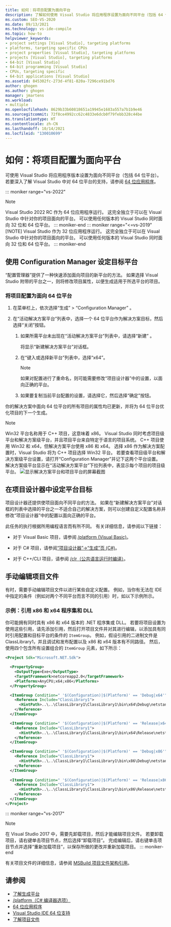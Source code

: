 ```yaml
---
title: 如何：将项目配置为面向平台
description: 了解如何使用 Visual Studio 将应用程序设置为面向不同平台（包括 64 位平台）。
ms.custom: SEO-VS-2020
ms.date: 09/13/2021
ms.technology: vs-ide-compile
ms.topic: how-to
helpviewer_keywords:
- project settings [Visual Studio], targeting platforms
- platforms, targeting specific CPUs
- project properties [Visual Studio], targeting platforms
- projects [Visual Studio], targeting platforms
- 64-bit [Visual Studio]
- 64-bit programming [Visual Studio]
- CPUs, targeting specific
- 64-bit applications [Visual Studio]
ms.assetid: 845302fc-273d-4f81-820a-7296ce91bd76
author: ghogen
ms.author: ghogen
manager: jmartens
ms.workload:
- multiple
ms.openlocfilehash: 8629b33b60818651a19945e1683a557a7b1b9e46
ms.sourcegitcommit: 72f8ce4992cc62c4833e6dcb0f79febb328c44be
ms.translationtype: HT
ms.contentlocale: zh-CN
ms.lasthandoff: 10/14/2021
ms.locfileid: "130010699"
---
```

# <a name="how-to-configure-projects-to-target-platforms"></a>如何：将项目配置为面向平台

可使用 Visual Studio 将应用程序版本设置为面向不同平台（包括 64 位平台）。 若要深入了解 Visual Studio 中对 64 位平台的支持，请参阅 [64 位应用程序](/dotnet/framework/64-bit-apps)。

::: moniker range="vs-2022"
> [!NOTE]
> Visual Studio 2022 RC 作为 64 位应用程序运行。 这完全独立于可以在 Visual Studio 中针对你的项目面向的平台。 可以使用任何版本的 Visual Studio 同时面向 32 位和 64 位平台。
::: moniker-end
::: moniker range="<=vs-2019"
> [!NOTE]
> Visual Studio 作为 32 位应用程序运行。 这完全独立于可以在 Visual Studio 中针对你的项目面向的平台。 可以使用任何版本的 Visual Studio 同时面向 32 位和 64 位平台。
::: moniker-end

## <a name="target-platforms-with-the-configuration-manager"></a>使用 Configuration Manager 设定目标平台

“配置管理器”提供了一种快速添加面向项目的新平台的方法。 如果选择 Visual Studio 附带的平台之一，则将修改项目属性，以便生成适用于所选平台的项目。

### <a name="to-configure-a-project-to-target-a-64-bit-platform"></a>将项目配置为面向 64 位平台

1. 在菜单栏上，依次选择“生成” > “Configuration Manager” 。

2. 在“活动解决方案平台”列表中，选择一个 64 位平台作为解决方案目标，然后选择“关闭”按钮。

    1. 如果所需平台未出现在“活动解决方案平台”列表中，请选择“新建” 。

         将显示“新建解决方案平台”对话框。

    2. 在“键入或选择新平台”列表中，选择“x64”。

        > [!NOTE]
        > 如果对配置进行了重命名，则可能需要修改“项目设计器”中的设置，以面向正确的平台。

    3. 如果要复制当前平台配置的设置，请选择它，然后选择“确定”按钮。

你的解决方案中面向 64 位平台的所有项目的属性均已更新，并将为 64 位平台优化项目的下一个生成。

> [!NOTE]
> Win32 平台名称用于 C++ 项目，这意味着 x86。 Visual Studio 同时考虑项目级平台和解决方案级平台，并且项目平台来自特定于语言的项目系统。 C++ 项目使用 Win32 和 x64，但解决方案平台使用 x86 和 x64。 选择 x86 作为解决方案配置时，Visual Studio 将为 C++ 项目选择 Win32 平台。 若要查看项目级平台和解决方案级平台设置，请打开“Configuration Manager”并记下这两个平台设置。 解决方案级平台显示在“活动解决方案平台”下拉列表中，表显示每个项目的项目级平台。
> ![显示解决方案平台和项目平台的屏幕截图](media/project-platform-win32.png)

## <a name="target-platforms-in-the-project-designer"></a>在项目设计器中设定平台目标

项目设计器还提供使项目面向不同平台的方法。 如果在“新建解决方案平台”对话框的列表中选择的平台之一不适合自己的解决方案，则可以创建自定义配置名称并修改“项目设计器”中的配置以面向正确的平台。

此任务的执行根据所用编程语言而有所不同。 有关详细信息，请参阅以下链接：

- 对于 Visual Basic 项目，请参阅 [/platform (Visual Basic)](/dotnet/visual-basic/reference/command-line-compiler/platform)。

- 对于 C# 项目，请参阅[“项目设计器”->“生成”页 (C#)](../ide/reference/build-page-project-designer-csharp.md)。

- 对于 C++/CLI 项目，请参阅 [/clr（公共语言运行时编译）](/cpp/build/reference/clr-common-language-runtime-compilation)。

## <a name="manually-editing-the-project-file"></a>手动编辑项目文件

有时，需要手动编辑项目文件以进行某些自定义配置。 例如，当你有无法在 IDE 中指定的条件（例如对两个不同平台而言不同的引用）时，如以下示例所示。

### <a name="example-referencing-x86-and-x64-assemblies-and-dlls"></a>示例：引用 x86 和 x64 程序集和 DLL

你可能拥有同时具有 x86 和 x64 版本的 .NET 程序集或 DLL。 若要将项目设置为使用这些引用，请先添加引用，然后打开项目文件并对其进行编辑，以添加具有同时引用配置和目标平台的条件的 `ItemGroup`。  例如，假设引用的二进制文件是 ClassLibrary1，并且调试和发布配置以及 x86 和 x64 版本有不同路径。  然后，使用四个包含所有设置组合的 `ItemGroup` 元素，如下所示：

```xml
<Project Sdk="Microsoft.NET.Sdk">

  <PropertyGroup>
    <OutputType>Exe</OutputType>
    <TargetFramework>netcoreapp2.0</TargetFramework>
    <Platforms>AnyCPU;x64;x86</Platforms>
  </PropertyGroup>

  <ItemGroup Condition=" '$(Configuration)|$(Platform)' == 'Debug|x64'">
    <Reference Include="ClassLibrary1">
      <HintPath>..\..\ClassLibrary1\ClassLibrary1\bin\x64\Debug\netstandard2.0\ClassLibrary1.dll</HintPath>
    </Reference>
  </ItemGroup>

  <ItemGroup Condition=" '$(Configuration)|$(Platform)' == 'Release|x64'">
    <Reference Include="ClassLibrary1">
      <HintPath>..\..\ClassLibrary1\ClassLibrary1\bin\x64\Release\netstandard2.0\ClassLibrary1.dll</HintPath>
    </Reference>
  </ItemGroup>

  <ItemGroup Condition=" '$(Configuration)|$(Platform)' == 'Debug|x86'">
    <Reference Include="ClassLibrary1">
      <HintPath>..\..\ClassLibrary1\ClassLibrary1\bin\x86\Debug\netstandard2.0\ClassLibrary1.dll</HintPath>
    </Reference>
  </ItemGroup>
  
  <ItemGroup Condition=" '$(Configuration)|$(Platform)' == 'Release|x86'">
    <Reference Include="ClassLibrary1">
      <HintPath>..\..\ClassLibrary1\ClassLibrary1\bin\x86\Release\netstandard2.0\ClassLibrary1.dll</HintPath>
    </Reference>
  </ItemGroup>
</Project>
```

::: moniker range="vs-2017"
> [!NOTE]
> 在 Visual Studio 2017 中，需要先卸载项目，然后才能编辑项目文件。 若要卸载项目，请右键单击项目节点，然后选择“卸载项目”。 完成编辑后，请右键单击项目节点并选择“重新加载项目”，以保存所做的更改并重新加载项目。
::: moniker-end

有关项目文件的详细信息，请参阅 [MSBuild 项目文件架构引用](../msbuild/msbuild-project-file-schema-reference.md)。

## <a name="see-also"></a>请参阅

- [了解生成平台](../ide/understanding-build-platforms.md)
- [/platform（C# 编译器选项）](/dotnet/csharp/language-reference/compiler-options/platform-compiler-option)
- [64 位应用程序](/dotnet/framework/64-bit-apps)
- [Visual Studio IDE 64 位支持](../ide/visual-studio-ide-64-bit-support.md)
- [了解项目文件](/aspnet/web-forms/overview/deployment/web-deployment-in-the-enterprise/understanding-the-project-file)
